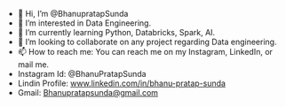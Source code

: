 - 👋 Hi, I’m @BhanupratapSunda
- 👀 I’m interested in Data Engineering.
- 🌱 I’m currently learning Python, Databricks, Spark, AI.
- 💞️ I’m looking to collaborate on any project regarding Data engineering.
- 📫 How to reach me: You can reach me on my Instagram, LinkedIn, or mail me.
- Instagram Id: @BhanuPratapSunda
- Lindin Profile: www.linkedin.com/in/bhanu-pratap-sunda
- Gmail: Bhanupratapsunda@gmail.com

<!---
BhanupratapSunda/BhanupratapSunda is a ✨ special ✨ repository because its `README.md` (this file) appears on your GitHub profile.
You can click the Preview link to take a look at your changes.
--->
